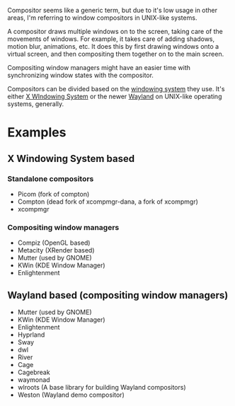 Compositor seems like a generic term, but due to it's low usage in other areas, I'm referring to window compositors in UNIX-like systems.

A compositor draws multiple windows on to the screen, taking care of the movements of windows. For example, it takes care of adding shadows, motion blur, animations, etc. It does this by first drawing windows onto a virtual screen, and then compositing them together on to the main screen.

Compositing window managers might have an easier time with synchronizing window states with the compositor.

Compositors can be divided based on the [windowing system](World%20Building/Science%20and%20Engineering/Mathematics/Computer%20Science/Operating%20Systems/UNIX%20and%20Linux/Windowing%20Systems.md) they use. It's either [X WIndowing System](World%20Building/Science%20and%20Engineering/Mathematics/Computer%20Science/Operating%20Systems/UNIX%20and%20Linux/X%20WIndowing%20System.md) or the newer [Wayland](World%20Building/Science%20and%20Engineering/Mathematics/Computer%20Science/Operating%20Systems/UNIX%20and%20Linux/Wayland.md) on UNIX-like operating systems, generally.

# Examples
## X Windowing System based
### Standalone compositors
- Picom (fork of compton)
- Compton (dead fork of xcompmgr-dana, a fork of xcompmgr)
- xcompmgr
### Compositing window managers
- Compiz (OpenGL based)
- Metacity (XRender based)
- Mutter (used by GNOME)
- KWin (KDE Window Manager)
- Enlightenment

## Wayland based (compositing window managers)
- Mutter (used by GNOME)
- KWin (KDE Window Manager)
- Enlightenment
- Hyprland
- Sway
- dwl
- River
- Cage
- Cagebreak
- waymonad
- wlroots (A base library for building Wayland compositors)
- Weston (Wayland demo compositor)

